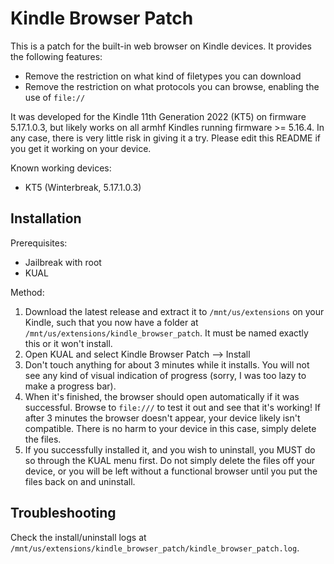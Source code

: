 # Kindle Browser Patch
This is a patch for the built-in web browser on Kindle devices. It provides the following features:
- Remove the restriction on what kind of filetypes you can download
- Remove the restriction on what protocols you can browse, enabling the use of `file://`

It was developed for the Kindle 11th Generation 2022 (KT5) on firmware 5.17.1.0.3, but likely works on all armhf Kindles running firmware >= 5.16.4. In any case, there is very little risk in giving it a try. Please edit this README if you get it working on your device.

Known working devices:
- KT5 (Winterbreak, 5.17.1.0.3)

## Installation
Prerequisites:
- Jailbreak with root
- KUAL

Method:
1. Download the latest release and extract it to `/mnt/us/extensions` on your Kindle, such that you now have a folder at `/mnt/us/extensions/kindle_browser_patch`. It must be named exactly this or it won't install.
2. Open KUAL and select Kindle Browser Patch --> Install
3. Don't touch anything for about 3 minutes while it installs. You will not see any kind of visual indication of progress (sorry, I was too lazy to make a progress bar).
4. When it's finished, the browser should open automatically if it was successful. Browse to `file:///` to test it out and see that it's working! If after 3 minutes the browser doesn't appear, your device likely isn't compatible. There is no harm to your device in this case, simply delete the files.
5. If you successfully installed it, and you wish to uninstall, you MUST do so through the KUAL menu first. Do not simply delete the files off your device, or you will be left without a functional browser until you put the files back on and uninstall.

## Troubleshooting
Check the install/uninstall logs at `/mnt/us/extensions/kindle_browser_patch/kindle_browser_patch.log`.
